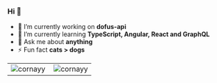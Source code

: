 <table align="center">
    <tr valign="top">
      <td>
        <img align="left" src="https://github-readme-stats.vercel.app/api/top-langs/?username=cornayy&layout=compact&hide=html" alt="cornayy" />
      </td>
      <td>
        <img align="center" src="https://github-readme-stats.vercel.app/api?username=cornayy&show_icons=true" alt="cornayy" />
      </td>
  </tr>

### Hi 👋

- 🔭 I’m currently working on **dofus-api**
- 🌱 I’m currently learning **TypeScript, Angular, React and GraphQL**
- 💬 Ask me about **anything**
- ⚡ Fun fact **cats > dogs**
